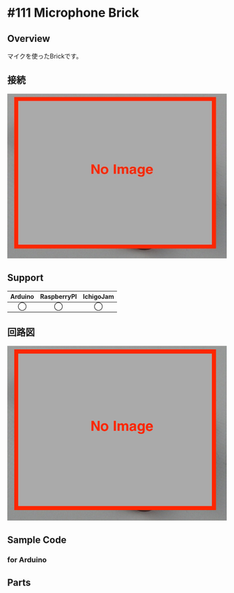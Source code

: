 # #111 Microphone Brick

[](../img/100_analog/product/111.jpg)
<!--COLORME-->

## Overview
マイクを使ったBrickです。

## 接続
![](../img/100_analog/connect/111_mic_connect.jpg)

## Support
|Arduino|RaspberryPI|IchigoJam|
|:--:|:--:|:--:|
|◯|◯|◯|

## 回路図
![](../img/100_analog/schematic/111_mic_schematic.png)

## Sample Code
### for Arduino

## Parts
